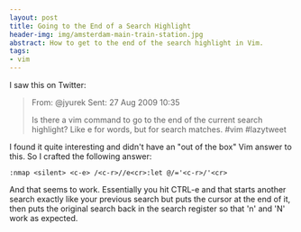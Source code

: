 ```yaml
---
layout: post
title: Going to the End of a Search Highlight
header-img: img/amsterdam-main-train-station.jpg
abstract: How to get to the end of the search highlight in Vim.
tags:
- vim
---
```

I saw this on Twitter:

> From: @jyurek Sent: 27 Aug 2009 10:35
>
> Is there a vim command to go to the end of the current search highlight? Like e for words, but for search matches. \#vim \#lazytweet

I found it quite interesting and didn't have an "out of the box" Vim answer to this. So I crafted the following answer:

    :nmap <silent> <c-e> /<c-r>//e<cr>:let @/='<c-r>/'<cr>

And that seems to work. Essentially you hit CTRL-e and that starts another search exactly like your previous search but puts the cursor at the end of it, then puts the original search back in the search register so that 'n' and 'N' work as expected.

